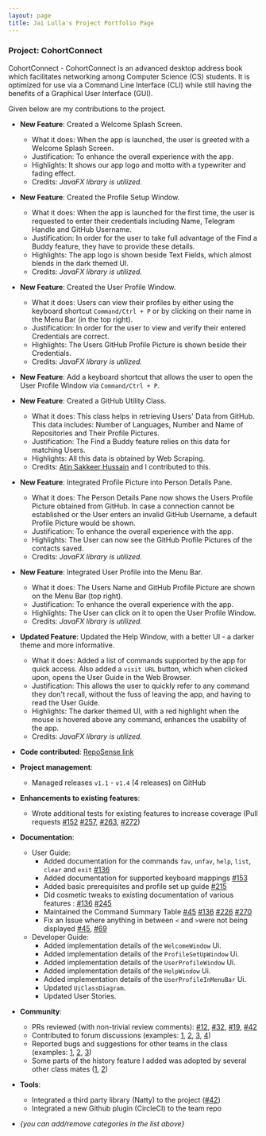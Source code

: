 ```yaml
---
layout: page
title: Jai Lulla's Project Portfolio Page
---
```


### Project: CohortConnect

CohortConnect - CohortConnect is an advanced desktop address book which facilitates 
networking among Computer Science (CS) students. It is optimized for use via a Command 
Line Interface (CLI) while still having the benefits of a Graphical User Interface (GUI).

Given below are my contributions to the project.

* **New Feature**: Created a Welcome Splash Screen.
  * What it does: When the app is launched, the user is greeted with a Welcome Splash Screen.
  * Justification: To enhance the overall experience with the app.
  * Highlights: It shows our app logo and motto with a typewriter and fading effect.
  * Credits: *JavaFX library is utilized.*

* **New Feature**: Created the Profile Setup Window.
  * What it does: When the app is launched for the first time, the user is requested to enter their credentials including Name, Telegram Handle and GitHub Username.
  * Justification: In order for the user to take full advantage of the Find a Buddy feature, they have to provide these details.
  * Highlights: The app logo is shown beside Text Fields, which almost blends in the dark themed UI.
  * Credits: *JavaFX library is utilized.*

* **New Feature**: Created the User Profile Window.
  * What it does: Users can view their profiles by either using the keyboard shortcut `Command/Ctrl + P` or by clicking on their name in the Menu Bar (in the top right).
  * Justification: In order for the user to view and verify their entered Credentials are correct.
  * Highlights: The Users GitHub Profile Picture is shown beside their Credentials.
  * Credits: *JavaFX library is utilized.*

* **New Feature**: Add a keyboard shortcut that allows the user to open the User Profile Window via `Command/Ctrl + P`.

* **New Feature**: Created a GitHub Utility Class.
  * What it does: This class helps in retrieving Users' Data from GitHub. This data includes: Number of Languages, Number and Name of Repositories and Their Profile Pictures.
  * Justification: The Find a Buddy feature relies on this data for matching Users.
  * Highlights: All this data is obtained by Web Scraping.
  * Credits: [Atin Sakkeer Hussain](https://github.com/crypto-code) and I contributed to this.

* **New Feature**: Integrated Profile Picture into Person Details Pane.
  * What it does: The Person Details Pane now shows the Users Profile Picture obtained from GitHub. In case a connection cannot be established or the User enters an invalid GitHub Username, a default Profile Picture would be shown.
  * Justification: To enhance the overall experience with the app.
  * Highlights: The User can now see the GitHub Profile Pictures of the contacts saved.
  * Credits: *JavaFX library is utilized.*

* **New Feature**: Integrated User Profile into the Menu Bar.
  * What it does: The Users Name and GitHub Profile Picture are shown on the Menu Bar (top right).
  * Justification: To enhance the overall experience with the app.
  * Highlights: The User can click on it to open the User Profile Window.
  * Credits: *JavaFX library is utilized.*

* **Updated Feature**: Updated the Help Window, with a better UI - a darker theme and more informative.
  * What it does: Added a list of commands supported by the app for quick access. Also added a `visit URL` button, which when clicked upon, opens the User Guide in the Web Browser.
  * Justification: This allows the user to quickly refer to any command they don't recall, without the fuss of leaving the app, and having to read the User Guide.
  * Highlights: The darker themed UI, with a red highlight when the mouse is hovered above any command, enhances the usability of the app.
  * Credits: *JavaFX library is utilized.*

* **Code contributed**: [RepoSense link](https://nus-cs2103-ay2122s1.github.io/tp-dashboard/?search=&sort=groupTitle&sortWithin=title&timeframe=commit&mergegroup=&groupSelect=groupByRepos&breakdown=true&checkedFileTypes=docs~functional-code~test-code~other&since=2021-09-17&tabOpen=true&tabType=authorship&tabAuthor=Jai2501&tabRepo=AY2122S1-CS2103T-T10-1%2Ftp%5Bmaster%5D&authorshipIsMergeGroup=false&authorshipFileTypes=docs~functional-code~test-code~other&authorshipIsBinaryFileTypeChecked=false)

* **Project management**:
  * Managed releases `v1.1` - `v1.4` (4 releases) on GitHub

* **Enhancements to existing features**:
  * Wrote additional tests for existing features to increase coverage (Pull requests [\#152](https://github.com/AY2122S1-CS2103T-T10-1/tp/pull/152) [\#257](https://github.com/AY2122S1-CS2103T-T10-1/tp/pull/257), [\#263](https://github.com/AY2122S1-CS2103T-T10-1/tp/pull/263), [\#272](https://github.com/AY2122S1-CS2103T-T10-1/tp/pull/272))

* **Documentation**:
  * User Guide:
    * Added documentation for the commands `fav`, `unfav`, `help`, `list`, `clear` and `exit` [\#136](https://github.com/AY2122S1-CS2103T-T10-1/tp/pull/136/files)
    * Added documentation for supported keyboard mappings [\#153](https://github.com/AY2122S1-CS2103T-T10-1/tp/pull/153)
    * Added basic prerequisites and profile set up guide [\#215](https://github.com/AY2122S1-CS2103T-T10-1/tp/pull/215)
    * Did cosmetic tweaks to existing documentation of various features : [\#136](https://github.com/AY2122S1-CS2103T-T10-1/tp/pull/136/files) [\#245](https://github.com/AY2122S1-CS2103T-T10-1/tp/pull/245/files)
    * Maintained the Command Summary Table [\#45](https://github.com/AY2122S1-CS2103T-T10-1/tp/pull/45) [\#136](https://github.com/AY2122S1-CS2103T-T10-1/tp/pull/136/files) [\#226](https://github.com/AY2122S1-CS2103T-T10-1/tp/pull/226) [\#270](https://github.com/AY2122S1-CS2103T-T10-1/tp/pull/270)
    * Fix an Issue where anything in between `<` and `>`were not being displayed [\#45](https://github.com/AY2122S1-CS2103T-T10-1/tp/pull/45), [\#69](https://github.com/AY2122S1-CS2103T-T10-1/tp/pull/69)
  * Developer Guide:
    * Added implementation details of the `WelcomeWindow` Ui.
    * Added implementation details of the `ProfileSetUpWindow` Ui.
    * Added implementation details of the `UserProfileWindow` Ui.
    * Added implementation details of the `HelpWindow` Ui.
    * Added implementation details of the `UserProfileInMenuBar` Ui.
    * Updated `UiClassDiagram`.
    * Updated User Stories.

* **Community**:
  * PRs reviewed (with non-trivial review comments): [\#12](), [\#32](), [\#19](), [\#42]()
  * Contributed to forum discussions (examples: [1](), [2](), [3](), [4]())
  * Reported bugs and suggestions for other teams in the class (examples: [1](), [2](), [3]())
  * Some parts of the history feature I added was adopted by several other class mates ([1](), [2]())

* **Tools**:
  * Integrated a third party library (Natty) to the project ([\#42]())
  * Integrated a new Github plugin (CircleCI) to the team repo

* _{you can add/remove categories in the list above}_
